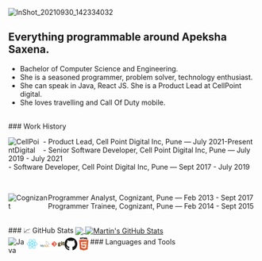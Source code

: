 ![InShot_20210930_142334032](https://user-images.githubusercontent.com/28886101/135451873-68cb968e-b53c-49b7-9b12-1e84e8e8666c.jpg)
## Everything programmable around Apeksha Saxena.                                                                                                                                                                                                                          
- Bachelor of Computer Science and Engineering. 
- She is a seasoned programmer, problem solver, technology enthusiast. 
- She can speak in Java, React JS. She is a Product Lead at CellPoint digital. 
- She loves travelling and Call Of Duty mobile.
<br>
### Work History
<p><img align="left" alt="CellPointDigital" width="70px" src="https://user-images.githubusercontent.com/28886101/135451654-e1071a1c-95b9-4c03-83c6-9a55a90841c6.png"/> - Product Lead, Cell Point Digital Inc, Pune — July 2021-Present <br>
                    - Senior Software Developer, Cell Point Digital Inc, Pune — July 2019 - July 2021 <br>
                    - Software Developer, Cell Point Digital Inc, Pune — Sept 2017 - July 2019 </br> </p>
                    <br>
                     
<p>
<img align="left" alt="Cognizant" width="80px" src="https://user-images.githubusercontent.com/28886101/135456928-a6e78698-e176-4995-941e-d772fad733ff.png"/>   Programmer Analyst, Cognizant, Pune — Feb 2013 - Sept 2017 <br>
Programmer Trainee, Cognizant, Pune — Feb 2014 - Sept 2015 <br> </p>


<br>
### &#x1f4c8; GitHub Stats
<a href="https://github.com/saxenaapeksha/saxenaapeksha">
  <img align="center" width="80px" src="https://github-readme-stats.vercel.app/api/top-langs/?username=saxenaapeksha&hide=java,html,tex&title_color=ffffff&text_color=c9cacc&icon_color=2bbc8a&bg_color=1d1f21&langs_count=3" />
</a>
<a href="https://github.com/saxenaapeksha/GeeksForGeeksTrials">
  <img align="center" width="80px" src="https://github-readme-stats.vercel.app/api?username=saxenaapeksha&show_icons=true&line_height=27&count_private=true&title_color=ffffff&text_color=c9cacc&icon_color=2bbc8a&bg_color=1d1f21" alt="Martin's GitHub Stats" />
</a>


<br>
### Languages and Tools

<img align="left" alt="Java" width="35px" src="https://user-images.githubusercontent.com/28886101/135459117-25364758-9dc2-4b44-9618-03dd839d91d0.gif" />
<img align="left" alt="React" width="26px" src="https://raw.githubusercontent.com/github/explore/80688e429a7d4ef2fca1e82350fe8e3517d3494d/topics/react/react.png" />
<img align="left" alt="MySQL" width="26px" src="https://raw.githubusercontent.com/github/explore/80688e429a7d4ef2fca1e82350fe8e3517d3494d/topics/mysql/mysql.png" />
<img align="left" alt="Git" width="26px" src="https://raw.githubusercontent.com/github/explore/80688e429a7d4ef2fca1e82350fe8e3517d3494d/topics/git/git.png" />
<img align="left" alt="GitHub" width="26px" src="https://raw.githubusercontent.com/github/explore/78df643247d429f6cc873026c0622819ad797942/topics/github/github.png" />
<img align="left" alt="HTML5" width="26px" src="https://raw.githubusercontent.com/github/explore/80688e429a7d4ef2fca1e82350fe8e3517d3494d/topics/html/html.png" />
<br />



